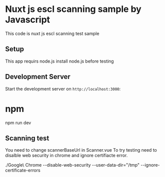 # Nuxt js escl scanning sample by Javascript

This code is nuxt js escl scanning test sample

## Setup

This app requirs node.js
install node.js before testing

## Development Server
Start the development server on `http://localhost:3000`:

# npm
npm run dev

## Scanning test
You need to change scannerBaseUrl in Scanner.vue
To try testing need to disalble web security in chrome and ignore certifiacte error.

./Google\ Chrome --disable-web-security --user-data-dir="/tmp" --ignore-certificate-errors
